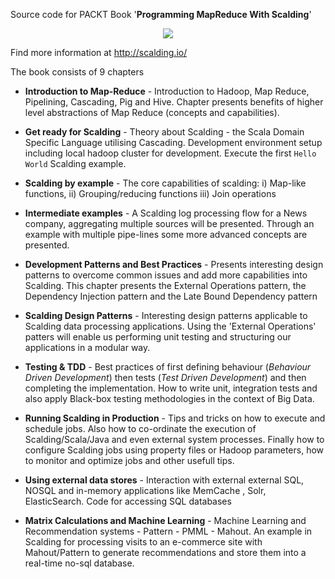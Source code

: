 Source code for PACKT Book '**Programming MapReduce With Scalding**'

<p align="center">
  <a href="http://amazon.co.uk/dp/1783287012" target="_blank"><img src="http://dgdsbygo8mp3h.cloudfront.net/sites/default/files/imagecache/productview_larger/7017OS_mockupcover_normal.jpg"/></a>
</p>

Find more information at http://scalding.io/

The book consists of 9 chapters 

* **Introduction to Map-Reduce** - 
Introduction to Hadoop, Map Reduce, Pipelining, Cascading, Pig and Hive.
Chapter presents benefits of higher level abstractions of Map Reduce (concepts and capabilities).

* **Get ready for Scalding** -
Theory about Scalding - the Scala Domain Specific Language utilising Cascading. 
Development environment setup including local hadoop cluster for development.
Execute the first `Hello World` Scalding example.

* **Scalding by example** -
The core capabilities of scalding: i) Map-like functions, ii) Grouping/reducing functions iii) Join operations 

* **Intermediate examples** -
A Scalding log processing flow for a News company, aggregating multiple sources will be presented. 
Through an example with multiple pipe-lines some more advanced concepts are presented.

* **Development Patterns and Best Practices** -
Presents interesting design patterns to overcome common issues and add more capabilities into Scalding.
This chapter presents the External Operations pattern, the Dependency Injection pattern and the Late Bound Dependency pattern

* **Scalding Design Patterns** -
Interesting design patterns applicable to Scalding data processing applications. Using the 'External Operations' patters will enable us performing unit testing and structuring our applications in a modular way. 
 
* **Testing & TDD** -
Best practices of first defining behaviour (_Behaviour Driven Development_) then tests (_Test Driven Development_) and then completing the implementation. How to write unit, integration tests and also apply Black-box testing methodologies in the context of Big Data.

* **Running Scalding in Production** -
Tips and tricks on how to execute and schedule jobs. Also how to co-ordinate the execution of Scalding/Scala/Java and even external system processes. Finally how to configure Scalding jobs using property files or Hadoop parameters, how to monitor and optimize jobs and other usefull tips.

* **Using external data stores** -
Interaction with external external SQL, NOSQL and in-memory applications like MemCache , Solr, ElasticSearch.
Code for accessing SQL databases 

* **Matrix Calculations and Machine Learning** - 
Machine Learning and Recommendation systems - Pattern - PMML - Mahout.
An example in Scalding for processing visits to an e-commerce site with Mahout/Pattern 
to generate recommendations and store them into a real-time no-sql database.
